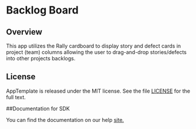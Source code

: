 Backlog Board
=========================

## Overview
This app utilizes the Rally cardboard to display story and defect cards in project (team) columns allowing the user to drag-and-drop stories/defects into other projects backlogs.

## License

AppTemplate is released under the MIT license.  See the file [LICENSE](./LICENSE) for the full text.

##Documentation for SDK

You can find the documentation on our help [site.](https://help.rallydev.com/apps/2.0rc2/doc/)
